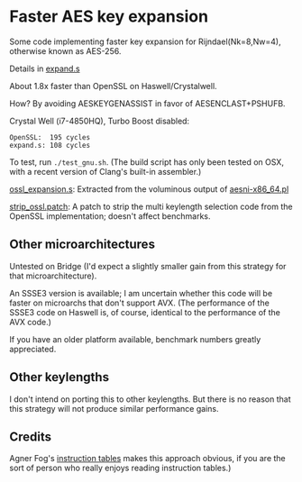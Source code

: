 # Faster AES key expansion

Some code implementing faster key expansion for Rijndael(Nk=8,Nw=4),
otherwise known as AES-256.

Details in [expand.s](https://github.com/coruus/rijn/blob/rijnK8W4/expansion/expand.s)

About 1.8x faster than OpenSSL on Haswell/Crystalwell. 

How? By avoiding AESKEYGENASSIST in favor of AESENCLAST+PSHUFB.

Crystal Well (i7-4850HQ), Turbo Boost disabled:

    OpenSSL:  195 cycles
    expand.s: 108 cycles

To test, run `./test_gnu.sh`. (The build script has only been tested on OSX, with a recent version of Clang's built-in assembler.)

[ossl_expansion.s](https://github.com/coruus/rijn/blob/rijnK8W4/expansion/ossl_expansion.s): Extracted from the voluminous output of [aesni-x86_64.pl](https://github.com/openssl/openssl/blob/master/crypto/aes/asm/aesni-x86_64.pl)

[strip_ossl.patch](https://github.com/coruus/rijn/blob/rijnK8W4/expansion/strip_ossl.patch): A patch to strip the multi keylength selection code from the OpenSSL implementation; doesn't affect benchmarks.

## Other microarchitectures

Untested on Bridge (I'd expect a slightly smaller gain from this strategy for that microarchitecture). 

An SSSE3 version is available; I am uncertain whether this code will be faster on microarchs that don't support AVX. (The performance of the SSSE3 code on Haswell is, of course, identical to the performance of the AVX code.)

If you have an older platform available, benchmark numbers greatly appreciated.

## Other keylengths

I don't intend on porting this to other keylengths. But there is no reason that this strategy will not produce similar performance gains.

## Credits

Agner Fog's [instruction tables](http://agner.org/optimize/) makes this approach obvious, if you are the sort of person who really enjoys reading instruction tables.)
